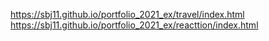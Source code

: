 https://sbj11.github.io/portfolio_2021_ex/travel/index.html
https://sbj11.github.io/portfolio_2021_ex/reacttion/index.html

